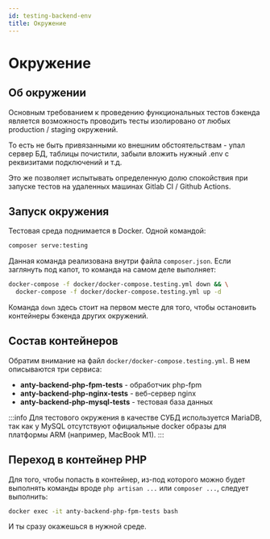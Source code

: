 ```yaml
---
id: testing-backend-env
title: Окружение
---
```

# Окружение

## Об окружении

Основным требованием к проведению функциональных тестов бэкенда является возможность проводить тесты изолировано от любых production / staging окружений. 

То есть не быть привязанными ко внешним обстоятельствам - упал сервер БД, таблицы почистили, забыли вложить нужный .env с реквизитами подключений и т.д.

Это же позволяет испытывать определенную долю спокойствия при запуске тестов на удаленных машинах Gitlab CI / Github Actions.

## Запуск окружения

Тестовая среда поднимается в Docker. Одной командой:

```bash
composer serve:testing
```

Данная команда реализована внутри файла `composer.json`. Если заглянуть под капот, то команда на самом деле выполняет:

```bash
docker-compose -f docker/docker-compose.testing.yml down && \
  docker-compose -f docker/docker-compose.testing.yml up -d
```

Команда `down` здесь стоит на первом месте для того, чтобы остановить контейнеры бэкенда других окружений.

## Состав контейнеров

Обратим внимание на файл `docker/docker-compose.testing.yml`. В нем описываются три сервиса:

- **anty-backend-php-fpm-tests** - обработчик php-fpm
- **anty-backend-php-nginx-tests** - веб-сервер nginx
- **anty-backend-php-mysql-tests** - тестовая база данных

:::info
Для тестового окружения в качестве СУБД используется MariaDB, так как у MySQL отсутствуют официальные docker образы для платформы ARM (например, MacBook M1).
:::

## Переход в контейнер PHP

Для того, чтобы попасть в контейнер, из-под которого можно будет выполнять команды вроде `php artisan ...` или `composer ...`, следует выполнить:

```bash
docker exec -it anty-backend-php-fpm-tests bash
```

И ты сразу окажешься в нужной среде.
